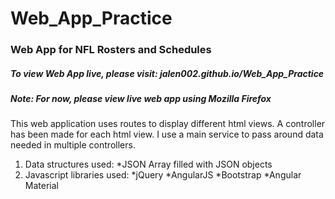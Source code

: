 # Web_App_Practice
<h3>Web App for NFL Rosters and Schedules</h3>
<h5>To view Web App live, please visit:<i> jalen002.github.io/Web_App_Practice</i></h5> 
<h5>Note: For now, please view live web app using Mozilla Firefox</h5>

This web application uses routes to display different html views.
A controller has been made for each html view.
I use a main service to pass around data needed in multiple controllers.


1. Data structures used:
    *JSON Array filled with JSON objects
2. Javascript libraries used:
    *jQuery
    *AngularJS
    *Bootstrap
    *Angular Material
